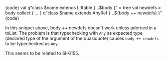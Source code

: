 {code}
val q"class $name extends Liftable { ..$body }" = tree
val newdefs = body collect { ... }
q"class $name extends AnyRef { ..${body ++ newdefs} }"
{code}

In this snippet above, body ++ newdefs doesn't work unless adorned in a toList.
The problem is that typechecking with `Any` as expected type (declared type of the argument of the quasiquote) causes `body ++ newdefs` to be typechecked as `Any`.

This seems to be related to SI-6155.

